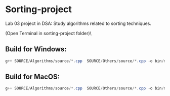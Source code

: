 # Sorting-project
Lab 03 project in DSA: Study algorithms related to sorting techniques.

(Open Terminal in sorting-project folder)\
## Build for Windows: 

``` powershell
g++ SOURCE/Algorithms/source/*.cpp  SOURCE/Others/source/*.cpp -o bin/main.exe
```
## Build for MacOS: 

``` powershell
g++ SOURCE/Algorithms/source/*.cpp  SOURCE/Others/source/*.cpp -o bin/main